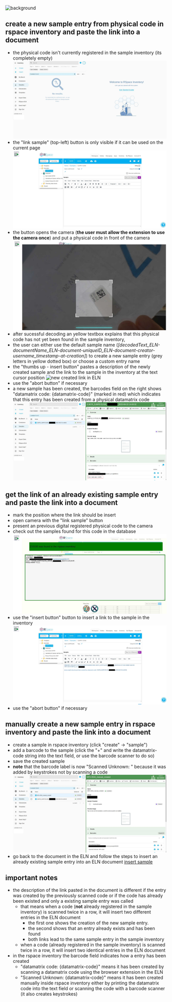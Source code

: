![background](/sample/images/tutorial_background.jpg)
## create a new sample entry from physical code in rspace inventory and paste the link into a document

- the physical code isn't currently registered in the sample inventory (its completely empty)
  ![empty Inventory](/example/images/empty_inv.jpg)
- the "link sample" (top-left) button is only visible if it can be used on the current page
  ![empty ELN](/example/images/empty_ELN.jpg)
- the button opens the camera (**the user must allow the extension to use the camera once**) and put a physical code in front of the camera ![datamatrix code in front of camera](/example/images/dmtx_in_camera.jpg)
- after sucessful decoding an yellow textbox explains that this physical code has not yet been found in the sample inventory, 
- the user can either use the default sample name (*\[decodedText_ELN-documentName_ELN-document-uniqueID_ELN-document-creator-username_timestamp-at-creation]*) to create a new sample entry (grey letters in yellow dotted box) or choose a custom entry name
- the "thumbs up - insert button" pastes a description of the newly created sample and the link to the sample in the inventory at the text cursor position
  ![new created link in ELN](/example/images/pasted_new_sample.jpg.jpg)
- use the "abort button" if necessary
- a new sample has been created, the barcodes field on the right shows "datamatrix code: {datamatrix-code}" (marked in red) which indicates that this entry has been created from a physical datamatrix code ![new created entry in inventory](/example/images/new_sample_in_inventory.jpg)

## get the link of an already existing sample entry and paste the link into a document

- mark the position where the link should be insert
- open camera with the "link sample" button
- present an previous digital registered physical code to the camera
- check out the samples found for this code in the database ![check search results](/example/images/check_existing_sample.jpg)
- use the "insert button" button to insert a link to the sample in the inventory
  ![existing sample will be linked to document](/example/images/paste_existing_sample.jpg)
- use the "abort button" if necessary

## manually create a new sample entry in rspace inventory and paste the link into a document

- create a sample in rspace inventory (click "create" -> "sample")
- add a barcode to the sample (click the "+" and write the datamatrix-code string into the text field, or use the barcode scanner to do so)
- save the created sample
- **note** that the barcode label is now "Scanned Unknown: " because it was added by keystrokes not by scanning a code
  ![manual created sample in rspace inventory](/example/images/manual_created_sample_inv.jpg)
- go back to the document in the ELN and follow the steps to insert an already existing sample entry into an ELN document [insert sample](tutorial_example.md#get-the-link-of-an-already-existing-sample-entry-and-paste-the-link-into-a-document) 


## important notes

- the description of the link pasted in the document is different if the entry was created by the previously scanned code or if the code has already been existed and only a existing sample entry was called
  - that means when a code (**not** already registered in the sample inventory) is scanned twice in a row, it will insert two different entries in the ELN document
    - the first one shows the creation of the new sample entry.
    - the second shows that an entry already exists and has been found
    - both links lead to the same sample entry in the sample inventory
  - when a code (already registered in the sample inventory) is scanned twice in a row, it will insert two identical entries in the ELN document
- in the rspace inventory the barcode field indicates how a entry has been created
  - "datamatrix code: {datamatrix-code}" means it has been created by scanning a datamatrix code using the browser extension in the ELN
  - "Scanned Unknown: {datamatrix-code}" means it has been created manually inside rspace inventory either by printing the datamatrix code into the text field or scanning the code with a barcode scanner (it also creates keystrokes)
